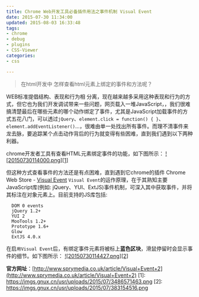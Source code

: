 ```yaml
---
title: Chrome Web开发工具必备插件用法之事件机制 Visual Event
date: 2015-07-30 11:34:00
updated: 2015-08-03 16:33:48
tags: 
- chrome
- debug
- plugins
- CSS-Viewer
categories: 
- css

---
```

> 在html开发中 怎样查看html元素上绑定的事件和方法呢？

WEB标准提倡结构、表现和行为相 分离，现在越来越多采用这种表现和行为的方式，但它也为我们开发调试带来一些问题，网页载入一堆JavaScript，，我们很难搞清楚最后在哪些元素的哪个动作绑定了事件，尤其是JavaScript加载事件的方式五花八门，可以透过`jQuery`、`element.click = function() { }`、`element.addEventListener()`…，很难由单一处找出所有事件。而理不清事件来龙去脉，要追踪某个点击动作背后的行为就变得有些困难，直到我们遇到以下两种利器。

chrome开发者工具有查看HTML元素绑定事件的功能，如下图所示：
[![20150730114000.png][1]](https://imgs.gnux.cn/usr/uploads/2015/07/3486571463.png)


<!--more-->


但这种方式查看事件的方法还是有点困难，直到遇到它chrome的插件 Chrome Web Store - [Visual Event](https://chrome.google.com/webstore/detail/visual-event/pbmmieigblcbldgdokdjpioljjninaim?hl=zh-CN)
`Visual Event`的运作原理，在于其熟知主要JavaScript库(例如: jQuery、YUI、ExtJS)事件机制，可深入其中获取事件，并将其标注在对象元素上。目前支持的JS库包括:

      DOM 0 events
      jQuery 1.2+
      YUI 2
      MooTools 1.2+
      Prototype 1.6+
      Glow
      ExtJS 4.0.x

在启`用Visual Event`后，有绑定事件元素将被标上**蓝色区块**，滑鼠停留时会显示事件的细节。如下图所示：
[![20150730114427.png][2]](https://imgs.gnux.cn/usr/uploads/2015/07/383154516.png)

**官方网址**：[http://www.sprymedia.co.uk/article/Visual+Event+2](http://www.sprymedia.co.uk/article/Visual+Event+2)
  [1]: https://imgs.gnux.cn/usr/uploads/2015/07/3486571463.png
  [2]: https://imgs.gnux.cn/usr/uploads/2015/07/383154516.png